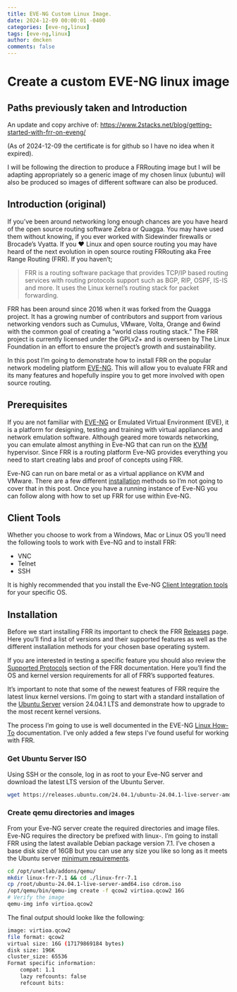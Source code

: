 ```yaml
---
title: EVE-NG Custom Linux Image.
date: 2024-12-09 00:00:01 -0400
categories: [eve-ng,linux]
tags: [eve-ng,linux]
author: dmcken
comments: false
---
```



# Create a custom EVE-NG linux image

## Paths previously taken and Introduction
An update and copy archive of:
https://www.2stacks.net/blog/getting-started-with-frr-on-eveng/

(As of 2024-12-09 the certificate is for github so I have no idea when it expired).

I will be following the direction to produce a FRRouting image but I will be adapting appropriately so a generic image of my chosen linux (ubuntu) will also be produced so images of different software can also be produced.

## Introduction (original)

If you’ve been around networking long enough chances are you have heard of the open source routing software Zebra or Quagga. You may have used them without knowing, if you ever worked with Sidewinder firewalls or Brocade’s Vyatta. If you :heart: Linux and open source routing you may have heard of the next evolution in open source routing FRRouting aka Free Range Routing (FRR). If you haven’t;

> FRR is a routing software package that provides TCP/IP based routing services with routing protocols support such as BGP, RIP, OSPF, IS-IS and more. It uses the Linux kernel’s routing stack for packet forwarding.

FRR has been around since 2016 when it was forked from the Quagga project. It has a growing number of contributors and support from various networking vendors such as Cumulus, VMware, Volta, Orange and 6wind with the common goal of creating a “world class routing stack.” The FRR project is currently licensed under the GPLv2+ and is overseen by The Linux Foundation in an effort to ensure the project’s growth and sustainability.

In this post I’m going to demonstrate how to install FRR on the popular network modeling platform [EVE-NG](http://www.eve-ng.net/). This will allow you to evaluate FRR and its many features and hopefully inspire you to get more involved with open source routing.

## Prerequisites

If you are not familiar with [EVE-NG](https://www.eve-ng.net/) or Emulated Virtual Environment (EVE), it is a platform for designing, testing and training with virtual appliances and network emulation software. Although geared more towards networking, you can emulate almost anything in Eve-NG that can run on the [KVM](https://www.linux-kvm.org/page/Main_Page) hypervisor. Since FRR is a routing platform Eve-NG provides everything you need to start creating labs and proof of concepts using FRR.

Eve-NG can run on bare metal or as a virtual appliance on KVM and VMware. There are a few different [installation](https://www.eve-ng.net/documentation/installation/system-requirement) methods so I’m not going to cover that in this post. Once you have a running instance of Eve-NG you can follow along with how to set up FRR for use within Eve-NG.

## Client Tools

Whether you choose to work from a Windows, Mac or Linux OS you’ll need the following tools to work with Eve-NG and to install FRR:

* VNC
* Telnet
* SSH

It is highly recommended that you install the Eve-NG [Client Integration tools](https://github.com/SmartFinn/eve-ng-integration) for your specific OS.

## Installation

Before we start installing FRR its important to check the FRR [Releases](https://github.com/FRRouting/frr/releases) page. Here you’ll find a list of versions and their supported features as well as the different installation methods for your chosen base operating system.

If you are interested in testing a specific feature you should also review the [Supported Protocols](https://docs.frrouting.org/en/latest/overview.html#supported-protocols-vs-platform) section of the FRR documentation. Here you’ll find the OS and kernel version requirements for all of FRR’s supported features.

It’s important to note that some of the newest features of FRR require the latest linux kernel versions. I’m going to start with a standard installation of the [Ubuntu Server](https://ubuntu.com/download/server) version 24.04.1 LTS and demonstrate how to upgrade to the most recent kernel versions.

The process I’m going to use is well documented in the EVE-NG [Linux How-To](https://www.eve-ng.net/documentation/howto-s/106-howto-create-own-linux-image) documentation. I’ve only added a few steps I’ve found useful for working with FRR.

### Get Ubuntu Server ISO

Using SSH or the console, log in as root to your Eve-NG server and download the latest LTS version of the Ubuntu Server.

```bash
wget https://releases.ubuntu.com/24.04.1/ubuntu-24.04.1-live-server-amd64.iso
```

### Create qemu directories and images

From your Eve-NG server create the required directories and image files. Eve-NG requires the directory be prefixed with linux-. I’m going to install FRR using the latest available Debian package version 7.1. I’ve chosen a base disk size of 16GB but you can use any size you like so long as it meets the Ubuntu server [minimum requirements](https://help.ubuntu.com/lts/serverguide/preparing-to-install.html#system-requirements).

```bash
cd /opt/unetlab/addons/qemu/
mkdir linux-frr-7.1 && cd ./linux-frr-7.1
cp /root/ubuntu-24.04.1-live-server-amd64.iso cdrom.iso
/opt/qemu/bin/qemu-img create -f qcow2 virtioa.qcow2 16G
# Verify the image
qemu-img info virtioa.qcow2
```

The final output should looke like the following:

```bash
image: virtioa.qcow2
file format: qcow2
virtual size: 16G (17179869184 bytes)
disk size: 196K
cluster_size: 65536
Format specific information:
    compat: 1.1
    lazy refcounts: false
    refcount bits:
```
